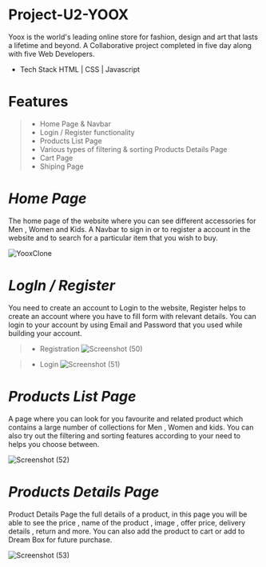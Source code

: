 # Project-U2-YOOX

Yoox is the world's leading online store for fashion, design and art that lasts a lifetime and beyond.
A Collaborative project completed in five day along with five Web Developers.

- Tech Stack 
HTML | CSS | Javascript

Features
=======
>- Home Page & Navbar
>- Login / Register functionality
>- Products List Page
>- Various types of filtering & sorting
> Products Details Page
>- Cart Page
>- Shiping Page


***Home Page***
==============
The home page of the website where you can see different accessories for Men , Women and Kids.
A Navbar to sign in or to register a account in the website and to search for a particular item that you wish to buy.

![YooxClone](https://user-images.githubusercontent.com/103952018/191084441-f689a797-2e78-41dd-95cd-9955e1cffec5.png)

***LogIn / Register***
======
You need to create an account to Login to the website, Register helps to create an account where you have to fill form with relevant details.
You can login to your account by using Email and Password that you used while building your account.

>- Registration
![Screenshot (50)](https://user-images.githubusercontent.com/103952018/191086662-152bd1b6-32e1-4ecc-96fa-fb0f4e53a930.png)


>- Login
![Screenshot (51)](https://user-images.githubusercontent.com/103952018/191086165-ac7fd5df-0739-4caa-8c93-a794cbba4f44.png)

***Products List Page***
====

A page where you can look for you favourite and related product which contains a large number of collections for Men , Women and kids.
You can also try out the filtering and sorting features according to your need to helps you choose between.

![Screenshot (52)](https://user-images.githubusercontent.com/103952018/191089059-6714a529-4443-4b56-a051-30bec1688b58.png)

***Products Details Page***
====

Product Details Page the full details of a product, in this page you will be able to see the price , name of the product , image , offer price, delivery details , return and more. You can also add the product to cart or add to Dream Box for future purchase. 

![Screenshot (53)](https://user-images.githubusercontent.com/103952018/191090131-34775aa1-765f-4330-9222-ce1c692cda7c.png)

